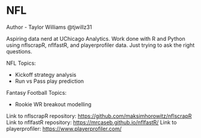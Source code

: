 # NFL

Author - Taylor Williams @tjwillz31

Aspiring data nerd at UChicago Analytics. Work done with R and Python using nflscrapR, nflfastR, and playerprofiler data. Just trying to ask the right questions.

NFL Topics:
- Kickoff strategy analysis
- Run vs Pass play prediction

Fantasy Football Topics:
- Rookie WR breakout modelling

Link to nflscrapR repository: https://github.com/maksimhorowitz/nflscrapR
Link to nflfastR repository: https://mrcaseb.github.io/nflfastR/
Link to playerprofiler: https://www.playerprofiler.com/
